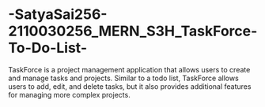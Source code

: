 # -SatyaSai256-2110030256_MERN_S3H_TaskForce-To-Do-List-
TaskForce is a project management application that allows users to create and manage tasks and projects. Similar to a todo list, TaskForce allows users to add, edit, and delete tasks, but it also provides additional features for managing more complex projects.

